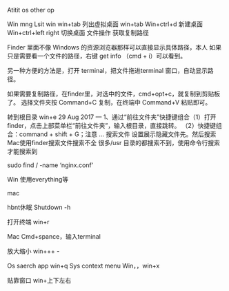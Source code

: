 Atitit os other op

Win mng
Lsit win win+tab
列出虚拟桌面  win+tab
Win+ctrl+d 新建桌面
 Win+ctrl+left right 切换桌面
文件操作
获取复制路径

Finder 里面不像 Windows 的资源浏览器那样可以直接显示具体路径，本人
如果只是需要看一个文件的路径，右键 get info （cmd + i）可以看到。

另一种方便的方法是，打开 terminal，把文件拖进terminal 窗口，自动显示路径。

如果需要复制路径，在finder里，对选中的文件，cmd+opt+c，就复制到剪贴板了。
 选择文件夹按 Command+C 复制，在终端中 Command+V 粘贴即可。

转到根目录 win+e
29 Aug 2017 — 1、通过“前往文件夹”快捷键组合（1）打开finder，点击上部菜单栏“前往文件夹”，输入根目录，直接跳转。 （2）快捷键组合：command + shift + G；注意 ...
搜索文件
设置展示隐藏文件先。然后搜索
Mac使用finder搜索文件搜索不全 很多/usr 目录的都搜索不到，使用命令行搜索才能搜索到

sudo find / -name ‘nginx.conf’

Win 使用everything等


mac 

hbnt休眠
Shutdown -h


 打开终端 win+r


Mac Cmd+spance，输入terminal

放大缩小 win+++ -

Os saerch app  win+q
Sys context menu
Win，，win+x

贴靠窗口 win+上下左右


